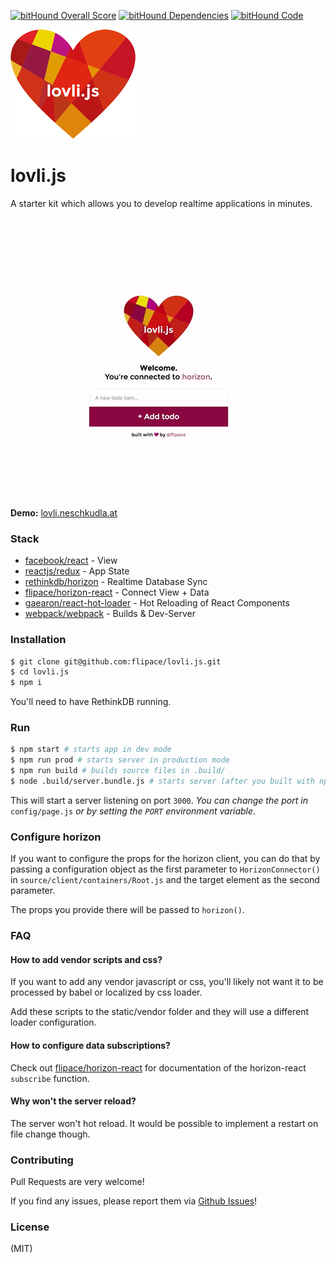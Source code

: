 [![bitHound Overall Score](https://www.bithound.io/github/flipace/lovli.js/badges/score.svg)](https://www.bithound.io/github/flipace/lovli.js)
[![bitHound Dependencies](https://www.bithound.io/github/flipace/lovli.js/badges/dependencies.svg)](https://www.bithound.io/github/flipace/lovli.js/master/dependencies/npm)
[![bitHound Code](https://www.bithound.io/github/flipace/lovli.js/badges/code.svg)](https://www.bithound.io/github/flipace/lovli.js)

![lovli.js](static/images/logo-small.png)
# lovli.js
A starter kit which allows you to develop realtime applications in minutes.

![lovli.js Preview](static/images/preview.gif)

**Demo:** [lovli.neschkudla.at](http://lovli.neschkudla.at/)

### Stack

- [facebook/react](https://github.com/facebook/react) - View
- [reactjs/redux](https://github.com/reactjs/redux) - App State
- [rethinkdb/horizon](https://github.com/rethinkdb/horizon) - Realtime Database Sync
- [flipace/horizon-react](https://github.com/flipace/horizon-react) - Connect View + Data
- [gaearon/react-hot-loader](https://github.com/gaearon/react-hot-loader) - Hot Reloading of React Components
- [webpack/webpack](https://github.com/webpack/webpack) - Builds & Dev-Server

### Installation
``` bash
$ git clone git@github.com:flipace/lovli.js.git
$ cd lovli.js
$ npm i
```

You'll need to have RethinkDB running.

### Run
``` bash
$ npm start # starts app in dev mode
$ npm run prod # starts server in production mode
$ npm run build # builds source files in .build/
$ node .build/server.bundle.js # starts server (after you built with npm run build)
```

This will start a server listening on port ```3000```.
*You can change the port in* ```config/page.js``` *or by setting the ```PORT``` environment variable*.

### Configure horizon
If you want to configure the props for the horizon client, you can do that
by passing a configuration object as the first parameter to ```HorizonConnector()``` in ```source/client/containers/Root.js``` and the target element as the second parameter.

The props you provide there will be passed to ```horizon()```.

### FAQ

#### How to add vendor scripts and css?
If you want to add any vendor javascript or css, you'll likely not want it to be processed by
babel or localized by css loader.

Add these scripts to the static/vendor folder and they will use a different loader configuration.

#### How to configure data subscriptions?
Check out [flipace/horizon-react](https://github.com/flipace/horizon-react) for documentation of the
horizon-react ```subscribe``` function.

#### Why won't the server reload?
The server won't hot reload. It would be possible to implement a restart on file change though.

### Contributing
Pull Requests are very welcome!

If you find any issues, please report them via [Github Issues](https://github.com/flipace/lovli.js/issues)!

### License
(MIT)
